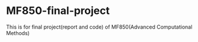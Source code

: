 # MF850-final-project

This is for final project(report and code) of MF850(Advanced Computational Methods)

